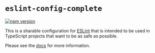 # `eslint-config-complete`

[![npm version](https://img.shields.io/npm/v/eslint-config-complete.svg)](https://www.npmjs.com/package/eslint-config-complete)

This is a sharable configuration for [ESLint](https://eslint.org/) that is intended to be used in TypeScript projects that want to be as safe as possible.

Please see the [docs](https://complete-js.github.io/eslint-config-complete) for more information.
